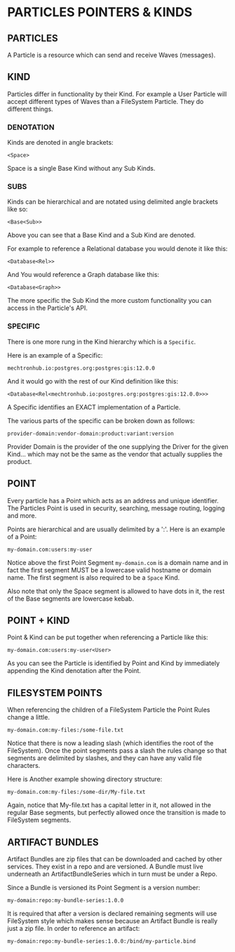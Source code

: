 #  PARTICLES POINTERS & KINDS

## PARTICLES
A Particle is a resource which can send and receive Waves (messages).

## KIND
Particles differ in functionality by their Kind. For example a User Particle will accept different types of Waves than a FileSystem Particle.  They do different things.

### DENOTATION
Kinds are denoted in angle brackets:
```
<Space>
```

Space is a single Base Kind without any Sub Kinds.

### SUBS
Kinds can be hierarchical and are notated using delimited angle brackets like so:
```
<Base<Sub>>
```

Above you can see that a Base Kind and a Sub Kind are denoted.

For example to reference a Relational database you would denote it like this:
```
<Database<Rel>>
```

And You would reference a Graph database like this:
```
<Database<Graph>>
```

The more specific the Sub Kind the more custom functionality you can access in the Particle's API.

### SPECIFIC
There is one more rung in the Kind hierarchy which is a `Specific`.

Here is an example of a Specific:
```
mechtronhub.io:postgres.org:postgres:gis:12.0.0
```

And it would go with the rest of our Kind definition like this:

```
<Database<Rel<mechtronhub.io:postgres.org:postgres:gis:12.0.0>>>
```

A Specific identifies an EXACT implementation of a Particle.

The various parts of the specific can be broken down as follows:

```
provider-domain:vendor-domain:product:variant:version
```

Provider Domain is the provider of the one supplying the Driver for the given Kind... which may not be the same as the vendor that actually supplies the product.

## POINT
Every particle has a Point which acts as an address and unique identifier. The Particles Point is used in security, searching, message routing, logging and more. 

Points are hierarchical and are usually delimited by a ':'.  Here is an example of a Point:

```
my-domain.com:users:my-user
```

Notice above the first Point Segment `my-domain.com` is a domain name and in fact the first segment MUST be a lowercase valid hostname or domain name.  The first segment is also required to be a `Space` Kind. 

Also note that only the Space segment is allowed to have dots in it, the rest of the Base segments are lowercase kebab. 

## POINT + KIND
Point & Kind can be put together when referencing a Particle like this:

```
my-domain.com:users:my-user<User>
```

As you can see the Particle is identified by Point and Kind by immediately appending the Kind denotation after the Point.

## FILESYSTEM POINTS
When referencing the children of a FileSystem Particle the Point Rules change a little.

```
my-domain.com:my-files:/some-file.txt
```

Notice that there is now a leading slash (which identifies the root of the FileSystem).  Once the point segments pass a slash the rules change so that segments are delimited by slashes, and they can have any valid file characters.

Here is Another example showing directory structure:
```
my-domain.com:my-files:/some-dir/My-file.txt
```

Again, notice that My-file.txt has a capital letter in it, not allowed in the regular Base segments, but perfectly allowed once the transition is made to FileSystem segments.

## ARTIFACT BUNDLES
Artifact Bundles are zip files that can be downloaded and cached by other services.  They exist in a repo and are versioned.   A Bundle must live underneath an ArtifactBundleSeries which in turn must be under a Repo.

Since a Bundle is versioned its Point Segment is a version number:
```
my-domain:repo:my-bundle-series:1.0.0
```

It is required that after a version is declared remaining segments will use FileSystem style which makes sense because an Artifact Bundle is really just a zip file.  In order to reference an artifact:

```
my-domain:repo:my-bundle-series:1.0.0:/bind/my-particle.bind
```













